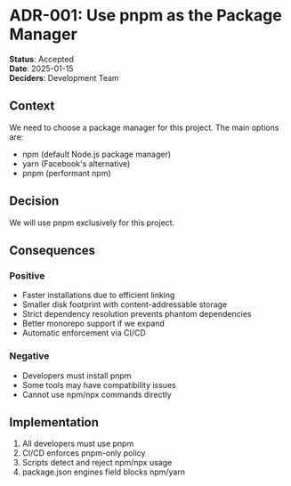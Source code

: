 # ADR-001: Use pnpm as the Package Manager

**Status**: Accepted  
**Date**: 2025-01-15  
**Deciders**: Development Team

## Context

We need to choose a package manager for this project. The main options are:
- npm (default Node.js package manager)
- yarn (Facebook's alternative)
- pnpm (performant npm)

## Decision

We will use pnpm exclusively for this project.

## Consequences

### Positive
- Faster installations due to efficient linking
- Smaller disk footprint with content-addressable storage
- Strict dependency resolution prevents phantom dependencies
- Better monorepo support if we expand
- Automatic enforcement via CI/CD

### Negative
- Developers must install pnpm
- Some tools may have compatibility issues
- Cannot use npm/npx commands directly

## Implementation

1. All developers must use pnpm
2. CI/CD enforces pnpm-only policy
3. Scripts detect and reject npm/npx usage
4. package.json engines field blocks npm/yarn
